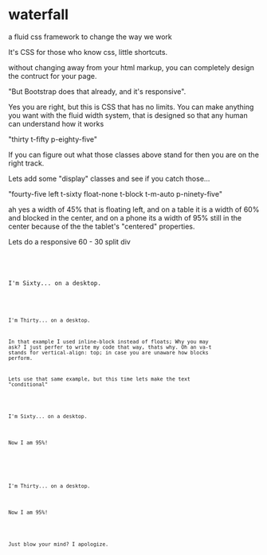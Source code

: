 waterfall
=========

a fluid css framework to change the way we work

It's CSS for those who know css, little shortcuts.

without changing away from your html markup, you can completely design the contruct for your page.

"But Bootstrap does that already, and it's responsive".

Yes you are right, but this is CSS that has no limits.
You can make anything you want with the fluid width system, that is designed so that any human can understand how it works

"thirty  t-fifty p-eighty-five"

If you can figure out what those classes above stand for then you are on the right track.

Lets add some "display" classes and see if you catch those...

"fourty-five left t-sixty float-none t-block t-m-auto p-ninety-five"

ah yes a width of 45% that is floating left, and on a table it is a width of 60% and blocked in the center, and on a phone its a width of 95% still in the center because of the the tablet's "centered" properties.

Lets do a responsive 60 - 30 split div

<code>
<div class="sixty inline-block va-t p-ninety-five p-block">
  <p>I'm Sixty... on a desktop.</p>
</div>
<code>

<div class="thirty inline-block va-t p-ninety-five p-block">I'm Thirty... on a desktop.</div>


In that example I used inline-block instead of floats; Why you may ask? I just perfer to write my code that way, thats why. Oh an va-t stands for vertical-align: top; in case you are unaware how blocks perform.

Lets use that same example, but this time lets make the text "conditional"

<div class="sixty inline-block va-t p-ninety-five p-block">
  <p class="p-none">I'm Sixty... on a desktop.</p>
  <p class="none p-block">Now I am 95%!</p>

</div>
<div class="thirty inline-block va-t p-ninety-five p-block">
    <p class="p-none">I'm Thirty... on a desktop.</p>
    <p class="none p-block">Now I am 95%!</p>
</div>

Just blow your mind? I apologize.




